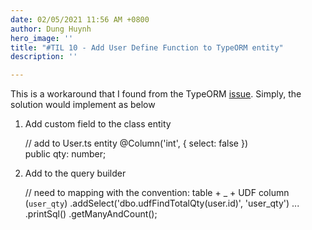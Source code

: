 ```yaml
---
date: 02/05/2021 11:56 AM +0800
author: Dung Huynh
hero_image: ''
title: "#TIL 10 - Add User Define Function to TypeORM entity"
description: ''

---
```

This is a workaround that I found from the TypeORM [issue](https://github.com/typeorm/typeorm/issues/1822#issuecomment-573492291). Simply, the solution would implement as below

1. Add custom field to the class entity

     // add to User.ts entity
     @Column('int', { select: false })  
     public qty: number;

 2. Add to the query builder

    // need to mapping with the convention: table + _ + UDF column (`user_qty`) 
    .addSelect('dbo.udfFindTotalQty(user.id)', 'user_qty')
        ...
        .printSql()
        .getManyAndCount();